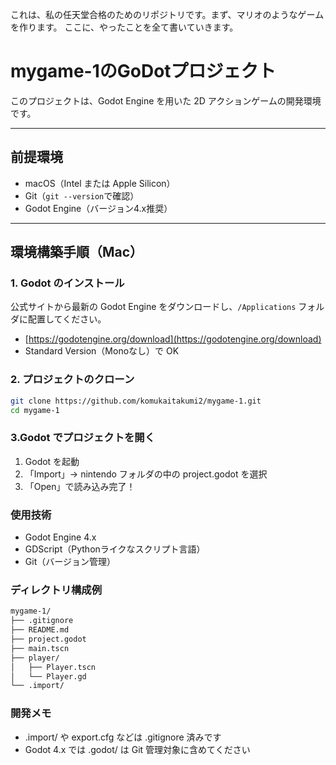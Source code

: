 これは、私の任天堂合格のためのリポジトリです。まず、マリオのようなゲームを作ります。
ここに、やったことを全て書いていきます。
#  mygame-1のGoDotプロジェクト

このプロジェクトは、Godot Engine を用いた 2D アクションゲームの開発環境です。

---

##  前提環境

- macOS（Intel または Apple Silicon）
- Git（`git --version`で確認）
- Godot Engine（バージョン4.x推奨）

---

##  環境構築手順（Mac）

### 1. Godot のインストール

公式サイトから最新の Godot Engine をダウンロードし、`/Applications` フォルダに配置してください。

- [https://godotengine.org/download](https://godotengine.org/download)
- Standard Version（Monoなし）で OK

### 2. プロジェクトのクローン

```bash
git clone https://github.com/komukaitakumi2/mygame-1.git
cd mygame-1
```
### 3.Godot でプロジェクトを開く
1.	Godot を起動
2.	「Import」→ nintendo フォルダの中の project.godot を選択
3.	「Open」で読み込み完了！

### 使用技術
- Godot Engine 4.x
- GDScript（Pythonライクなスクリプト言語）
- Git（バージョン管理）

### ディレクトリ構成例
```bash
mygame-1/
├── .gitignore
├── README.md
├── project.godot
├── main.tscn
├── player/
│   ├── Player.tscn
│   └── Player.gd
└── .import/
```

### 開発メモ
-	.import/ や export.cfg などは .gitignore 済みです
-	Godot 4.x では .godot/ は Git 管理対象に含めてください